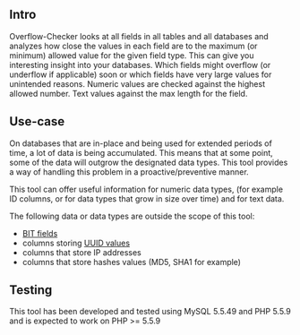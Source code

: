 Intro
-----

Overflow-Checker looks at all fields in all tables and all databases
and analyzes how close the values in each field are to the maximum
(or minimum) allowed value for the given field type. This can give you
interesting insight into your databases. Which fields might overflow
(or underflow if applicable) soon or which fields have very large values
for unintended reasons. Numeric values are checked against the highest
allowed number. Text values against the max length for the field.


Use-case
----------------

On databases that are in-place and being used for extended
periods of time, a lot of data is being accumulated.
This means that at some point, some of the data will outgrow
the designated data types. This tool provides a way of handling
this problem in a proactive/preventive manner.

This tool can offer useful information for numeric data types, (for
example ID columns, or for data types that grow in size over time)
and for text data.

The following data or data types are outside the scope of this tool:
- [BIT fields](https://dev.mysql.com/doc/refman/5.7/en/bit-field-literals.html)
- columns storing [UUID values](http://dev.mysql.com/doc/refman/5.7/en/miscellaneous-functions.html#function_uuid)
- columns that store IP addresses
- columns that store hashes values (MD5, SHA1 for example)

Testing
-------

This tool has been developed and tested using MySQL 5.5.49 and PHP 5.5.9
and is expected to work on PHP >= 5.5.9
